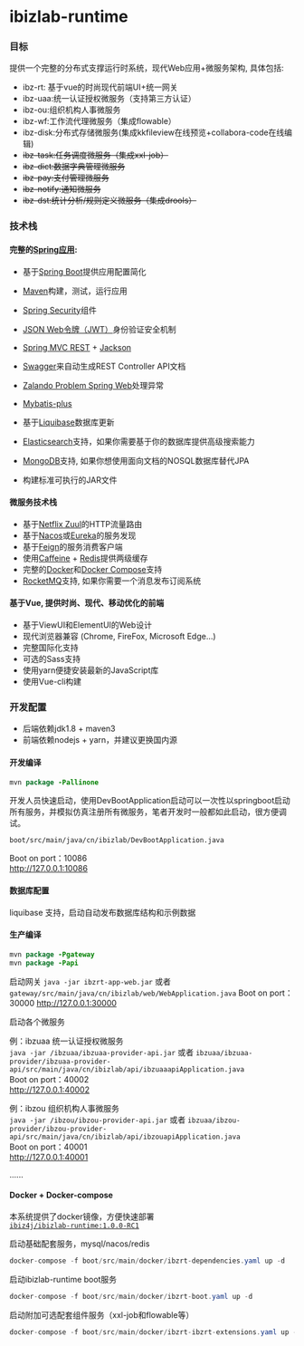 # **ibizlab-runtime**

### 目标
提供一个完整的分布式支撑运行时系统，现代Web应用+微服务架构, 具体包括:

* ibz-rt: 基于vue的时尚现代前端UI+统一网关
* ibz-uaa:统一认证授权微服务（支持第三方认证）  
* ibz-ou:组织机构人事微服务  
* ibz-wf:工作流代理微服务（集成flowable） 
* ibz-disk:分布式存储微服务(集成kkfileview在线预览+collabora-code在线编辑)  
* ~~ibz-task:任务调度微服务（集成xxl-job）~~  
* ~~ibz-dict:数据字典管理微服务~~  
* ~~ibz-pay:支付管理微服务~~  
* ~~ibz-notify:通知微服务~~  
* ~~ibz-dst:统计分析/规则定义微服务（集成drools）~~  

### 技术栈
#### 完整的[Spring应用](https://spring.io/):
* 基于[Spring Boot](https://projects.spring.io/spring-boot/)提供应用配置简化
* [Maven](https://maven.apache.org/)构建，测试，运行应用
* [Spring Security](https://docs.spring.io/spring-security/site/index.html)组件
* [JSON Web令牌（JWT）](https://jwt.io/)身份验证安全机制
* [Spring MVC REST](https://spring.io/guides/gs/rest-service/) + [Jackson](https://github.com/FasterXML/jackson)
* [Swagger](https://swagger.io/)来自动生成REST Controller API文档
* [Zalando Problem Spring Web](https://github.com/zalando/problem-spring-web)处理异常
* [Mybatis-plus](https://mp.baomidou.com/) 
* 基于[Liquibase](http://www.liquibase.org/)数据库更新
* [Elasticsearch](https://github.com/elastic/elasticsearch)支持，如果你需要基于你的数据库提供高级搜索能力
* [MongoDB](https://www.mongodb.org/)支持, 如果你想使用面向文档的NOSQL数据库替代JPA

* 构建标准可执行的JAR文件

#### 微服务技术栈

* 基于[Netflix Zuul](https://github.com/Netflix/zuul)的HTTP流量路由  
* 基于[Nacos](https://nacos.io/zh-cn/index.html)或[Eureka](https://github.com/Netflix/eureka)的服务发现
* 基于[Feign](https://github.com/OpenFeign/feign)的服务消费客户端
* 使用[Caffeine](https://github.com/ben-manes/caffeine) + [Redis](https://redis.io/)提供两级缓存
* 完整的[Docker](https://www.docker.com/)和[Docker Compose](https://github.com/docker/compose)支持
* [RocketMQ](http://rocketmq.apache.org/)支持, 如果你需要一个消息发布订阅系统

#### 基于Vue, 提供时尚、现代、移动优化的前端
* 基于ViewUI和ElementUI的Web设计
* 现代浏览器兼容 (Chrome, FireFox, Microsoft Edge…)
* 完整国际化支持
* 可选的Sass支持
* 使用yarn便捷安装最新的JavaScript库
* 使用Vue-cli构建

### 开发配置

* 后端依赖jdk1.8 + maven3  
* 前端依赖nodejs + yarn，并建议更换国内源

#### 开发编译
```java
mvn package -Pallinone
```

开发人员快速启动，使用DevBootApplication启动可以一次性以springboot启动所有服务，并模拟仿真注册所有微服务，笔者开发时一般都如此启动，很方便调试。

`boot/src/main/java/cn/ibizlab/DevBootApplication.java`

Boot on port：10086  
http://127.0.0.1:10086  

#### 数据库配置
liquibase 支持，启动自动发布数据库结构和示例数据   

#### 生产编译
```java
mvn package -Pgateway
mvn package -Papi
```

启动网关 
`java -jar ibzrt-app-web.jar`  或者  `gateway/src/main/java/cn/ibizlab/web/WebApplication.java`
Boot on port：30000
http://127.0.0.1:30000

启动各个微服务  

例：ibzuaa 统一认证授权微服务  
`java -jar /ibzuaa/ibzuaa-provider-api.jar`  或者  `ibzuaa/ibzuaa-provider/ibzuaa-provider-api/src/main/java/cn/ibizlab/api/ibzuaaapiApplication.java`  
Boot on port：40002  
http://127.0.0.1:40002  

例：ibzou 组织机构人事微服务   
`java -jar /ibzou/ibzou-provider-api.jar`  或者  `ibzuaa/ibzou-provider/ibzou-provider-api/src/main/java/cn/ibizlab/api/ibzouapiApplication.java`  
Boot on port：40001  
http://127.0.0.1:40001  

......   

#### Docker + Docker-compose

本系统提供了docker镜像，方便快速部署  
[`ibiz4j/ibizlab-runtime:1.0.0-RC1`](https://hub.docker.com/repository/docker/ibiz4j/ibizlab-runtime) 

启动基础配套服务，mysql/nacos/redis   
```java
docker-compose -f boot/src/main/docker/ibzrt-dependencies.yaml up -d
```

启动ibizlab-runtime boot服务  
```java
docker-compose -f boot/src/main/docker/ibzrt-boot.yaml up -d
```

启动附加可选配套组件服务（xxl-job和flowable等）
```java
docker-compose -f boot/src/main/docker/ibzrt-ibzrt-extensions.yaml up -d
```